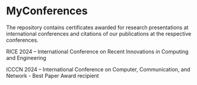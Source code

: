 # MyConferences

The repository contains certificates awarded for research presentations at international conferences and citations of our publications at the respective conferences.

RICE 2024 – International Conference on Recent Innovations in Computing and Engineering

ICCCN 2024 – International Conference on Computer, Communication, and Network
      - Best Paper Award recipient

